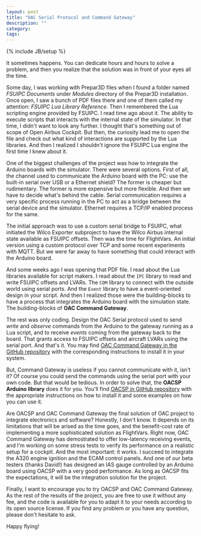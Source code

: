 ```yaml
---
layout: post
title: "OAC Serial Protocol and Command Gateway"
description: ""
category: 
tags: 
---
```

{% include JB/setup %}

It sometimes happens. You can dedicate hours and hours to solve a problem, and then you realize that the solution was in front of your eyes all the time. 

Some day, I was working with Prepar3D files when I found a folder named _FSUIPC Documents_ under _Modules_ directory of the Prepar3D installation. Once open, I saw a bunch of PDF files there and one of them called my attention: _FSUIPC Lua Library Reference_. Then I remembered the Lua scripting engine provided by FSUIPC. I read time ago about it. The ability to execute scripts that interacts with the internal state of the simulator. In that time, I didn't want to look any further. I thought that's something out of scope of Open Airbus Cockpit. But then, the curiosity lead me to open the file and check out what kind of interactions are supported by the Lua libraries. And then I realized I shouldn't ignore the FSUIPC Lua engine the first time I knew about it. 

<!--more-->

One of the biggest challenges of the project was how to integrate the Arduino boards with the simulator. There were several options. First of all, the channel used to communicate the Arduino board with the PC: use the built-in serial over USB or a Ethernet shield? The former is cheaper but rudimentary. The former is more expensive but more flexible. And then we have to decide what's behind the cable. Serial communication requires a very specific process running in the PC to act as a bridge between the serial device and the simulator. Ethernet requires a TCP/IP enabled process for the same. 

The initial approach was to use a custom serial bridge to FSUIPC, what initiated the Wilco Exporter subproject to have the Wilco Airbus internal state available as FSUIPC offsets. Then was the time for FlightVars. An initial version using a custom protocol over TCP and some recent experiments with MQTT. But we were far away to have something that could interact with the Arduino board. 

And some weeks ago I was opening that PDF file. I read about the Lua libraries available for script makers. I read about the `IPC` library to read and write FSUIPC offsets and LVARs. The `COM` library to connect with the outside world using serial ports. And the `Event` library to have a event-oriented design in your script. And then I realized those were the building-blocks to have a process that integrates the Arduino board with the simulation state. The building-blocks of **OAC Command Gateway**. 

The rest was only coding. Design the OAC Serial protocol used to send _write_ and _observe_ commands from the Arduino to the gateway running as a Lua script, and to receive _events_ coming from the gateway back to the board. That grants access to FSUIPC offsets and aircraft LVARs using the serial port. And that's it. You may find [OAC Command Gateway in the GitHub repository](https://github.com/apoloval/open-airbus-cockpit/tree/master/cmd-gw) with the corresponding instructions to install it in your system. 

But, Command Gateway is useless if you cannot communicate with it, isn't it? Of course you could send the commands using the serial port with your own code. But that would be tedious. In order to solve that, the **OACSP Arduino library** does it for you. You'll find [OACSP in GitHub repository](https://github.com/apoloval/open-airbus-cockpit/tree/master/arduino/libraries/OACSP) with the appropriate instructions on how to install it and some examples on how you can use it. 

Are OACSP and OAC Command Gateway the final solution of OAC project to integrate electronics and software? Honestly, I don't know. It depends on its limitations that will be arised as the time goes, and the benefit-cost rate of implementing a more sophisticated solution as FlightVars. Right now, OAC Command Gateway has demostrated to offer low-latency receiving events, and I'm working on some stress tests to verify its performance on a realistic setup for a cockpit. And the most important: it works. I succeed to integrate the A320 engine ignition and the ECAM control panels. And one of our beta testers (thanks David!) has designed an IAS gauge controlled by an Arduino board using OACSP with a very good performance. As long as OACSP fits the expectations, it will be the integration solution for the project. 

Finally, I want to encourage you to try OACSP and OAC Command Gateway. As the rest of the results of the project, you are free to use it without any fee, and the code is available for you to adapt it to your needs according to its open source license. If you find any problem or you have any question, please don't hesitate to ask. 

Happy flying!
